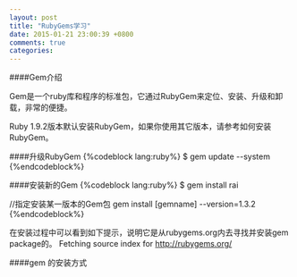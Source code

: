 ```yaml
---
layout: post
title: "RubyGems学习"
date: 2015-01-21 23:00:39 +0800
comments: true
categories:
---
```

####Gem介绍

Gem是一个ruby库和程序的标准包，它通过RubyGem来定位、安装、升级和卸载，非常的便捷。

Ruby 1.9.2版本默认安装RubyGem，如果你使用其它版本，请参考如何安装RubyGem。

####升级RubyGem
{%codeblock lang:ruby%}
$ gem update --system
{%endcodeblock%}

####安装新的Gem
{%codeblock lang:ruby%}
$ gem install rai

//指定安装某一版本的Gem包
gem install [gemname] --version=1.3.2
{%endcodeblock%}

在安装过程中可以看到如下提示，说明它是从rubygems.org内去寻找并安装gem package的。
Fetching source index for http://rubygems.org/

####gem 的安装方式

